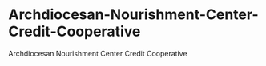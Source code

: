 # Archdiocesan-Nourishment-Center-Credit-Cooperative
Archdiocesan Nourishment Center Credit Cooperative
